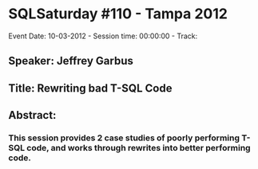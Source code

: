 # SQLSaturday #110 - Tampa 2012
Event Date: 10-03-2012 - Session time: 00:00:00 - Track: 
## Speaker: Jeffrey Garbus
## Title: Rewriting bad T-SQL Code
## Abstract:
### This session provides 2 case studies of poorly performing T-SQL code, and works through rewrites into better performing code.
